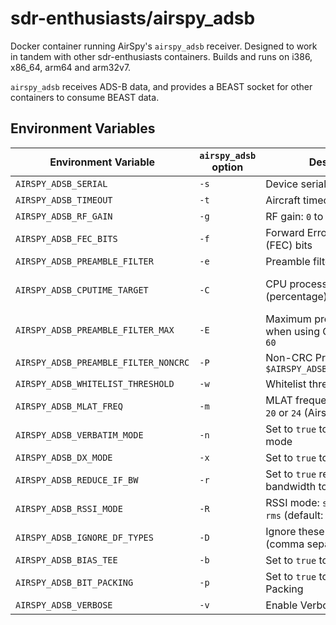 # sdr-enthusiasts/airspy_adsb

Docker container running AirSpy's `airspy_adsb` receiver. Designed to work in tandem with other sdr-enthusiasts containers. Builds and runs on i386, x86_64, arm64 and arm32v7.

`airspy_adsb` receives ADS-B data, and provides a BEAST socket for other containers to consume BEAST data.

## Environment Variables

| Environment Variable | `airspy_adsb`</br>option | Description | Default |
|----|----|----|----|
| `AIRSPY_ADSB_SERIAL` | `-s` | Device serial number | *unset* |
| `AIRSPY_ADSB_TIMEOUT` | `-t` | Aircraft timeout in seconds | `60` |
| `AIRSPY_ADSB_RF_GAIN` | `-g` | RF gain: `0` to `21` or `auto` | `auto` |
| `AIRSPY_ADSB_FEC_BITS` | `-f` | Forward Error Correction (FEC) bits | `1` |
| `AIRSPY_ADSB_PREAMBLE_FILTER` | `-e` | Preamble filter: `1` to `60` | `4` |
| `AIRSPY_ADSB_CPUTIME_TARGET` | `-C` | CPU processing time target (percentage): `5` to `95` | Disabled</br>*(adjusts preamble filter while running)*|
| `AIRSPY_ADSB_PREAMBLE_FILTER_MAX` | `-E` | Maximum preamble filter when using CPU target: `1` to `60` | `60` |
| `AIRSPY_ADSB_PREAMBLE_FILTER_NONCRC` | `-P` | Non-CRC Preamble filter: `1` to `$AIRSPY_ADSB_PREAMBLE_FILTER` | Disabled |
| `AIRSPY_ADSB_WHITELIST_THRESHOLD` | `-w` | Whitelist threshold: `1` to `20` | `5` |
| `AIRSPY_ADSB_MLAT_FREQ` | `-m` | MLAT frequency in MHz: `12`, `20` or `24` (Airspy R2 only) | *unset* |
| `AIRSPY_ADSB_VERBATIM_MODE` | `-n` | Set to `true` to enable Verbatim mode | *unset* |
| `AIRSPY_ADSB_DX_MODE` | `-x` | Set to `true` to enable DX mode | *unset* |
| `AIRSPY_ADSB_REDUCE_IF_BW` | `-r` | Set to `true` reduce the IF bandwidth to 4 MHz | *unset* |
| `AIRSPY_ADSB_RSSI_MODE` | `-R` | RSSI mode: `snr` (ref = 42 dB), `rms` (default: rms) | `rms` |
| `AIRSPY_ADSB_IGNORE_DF_TYPES` | `-D` | Ignore these DF types (comma separated list) | `24,25,26,27,28,29,30,31` |
| `AIRSPY_ADSB_BIAS_TEE` | `-b` | Set to `true` to enable Bias-Tee | *unset* |
| `AIRSPY_ADSB_BIT_PACKING` | `-p` | Set to `true` to enable Bit Packing | *unset* |
| `AIRSPY_ADSB_VERBOSE` | `-v` | Enable Verbose mode | *unset* |
